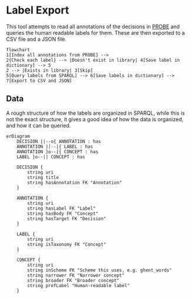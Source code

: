# Label Export

This tool attempts to read all annotations of the decisions in [PROBE](https://probe.stad.gent/sparql) and queries the human readable labels for them. These are then exported to a CSV file and a JSON file.

```mermaid
flowchart
1[Index all annotations from PROBE] -->
2{Check each label} --> |Doesn't exist in library| 4[Save label in dictionary] --> 5
2 --> |Exists in library| 3[Skip]
5[Query labels from SPARQL] --> 6[Save labels in dictionary] --> 7[Export to CSV and JSON]
```

## Data

A rough structure of how the labels are organized in SPARQL, while this is not the exact structure, it gives a good idea of how the data is organized, and how it can be queried.

```mermaid
erDiagram
    DECISION ||--o{ ANNOTATION : has
    ANNOTATION ||--|{ LABEL : has
    ANNOTATION }o--|{ CONCEPT : has
    LABEL }o--|| CONCEPT : has

    DECISION {
        string uri
        string title
        string hasAnnotation FK "Annotation"
    }

    ANNOTATION {
        string uri
        string hasLabel FK "Label"
        string hasBody FK "Concept"
        string hasTarget FK "Decision"
    }

    LABEL {
        string uri 
        string isTaxonomy FK "Concept"
    }

    CONCEPT {
        string uri
        string inScheme FK "Scheme this uses, e.g. ghent_words"
        string narrower FK "Narrower concept"
        string broader FK "Broader concept"
        string prefLabel "Human-readable label"
    }
```
